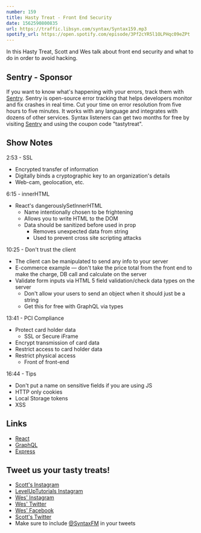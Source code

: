 ```yaml
---
number: 159
title: Hasty Treat - Front End Security
date: 1562590800835
url: https://traffic.libsyn.com/syntax/Syntax159.mp3
spotify_url: https://open.spotify.com/episode/3Pf2cYR5l1OLPHqc09eZPt
---
```


In this Hasty Treat, Scott and Wes talk about front end security and what to do in order to avoid hacking.

## Sentry - Sponsor

If you want to know what's happening with your errors, track them with [Sentry](https://sentry.io/). Sentry is open-source error tracking that helps developers monitor and fix crashes in real time. Cut your time on error resolution from five hours to five minutes. It works with any language and integrates with dozens of other services. Syntax listeners can get two months for free by visiting [Sentry](https://sentry.io/) and using the coupon code "tastytreat".

## Show Notes

2:53 - SSL

* Encrypted transfer of information
* Digitally binds a cryptographic key to an organization's details
* Web-cam, geolocation, etc.

6:15 - innerHTML 

* React's dangerouslySetInnerHTML
	* Name intentionally chosen to be frightening
	* Allows you to write HTML to the DOM
	* Data should be sanitized before used in prop
        * Removes unexpected data from string
        * Used to prevent cross site scripting attacks

10:25 - Don't trust the client

* The client can be manipulated to send any info to your server
* E-commerce example — don't take the price total from the front end to make the charge, DB call and calculate on the server
* Validate form inputs via HTML 5 field validation/check data types on the server
    * Don't allow your users to send an object when it should just be a string
    * Get this for free with GraphQL via types

13:41 - PCI Compliance

* Protect card holder data
    * SSL or Secure iFrame
* Encrypt transmission of card data
* Restrict access to card holder data
* Restrict physical access
    * Front of front-end

 16:44 - Tips

* Don't put a name on sensitive fields if you are using JS
* HTTP only cookies
* Local Storage tokens
* XSS

## Links
* [React](https://reactjs.org/)
* [GraphQL](https://graphql.org/)
* [Express](https://expressjs.com/)

## Tweet us your tasty treats!
* [Scott's Instagram](https://www.instagram.com/stolinski/)
* [LevelUpTutorials Instagram](https://www.instagram.com/LevelUpTutorials/)
* [Wes' Instagram](https://www.instagram.com/wesbos/)
* [Wes' Twitter](https://twitter.com/wesbos)
* [Wes' Facebook](https://www.facebook.com/wesbos.developer)
* [Scott's Twitter](https://twitter.com/stolinski)
* Make sure to include [@SyntaxFM](https://twitter.com/SyntaxFM) in your tweets